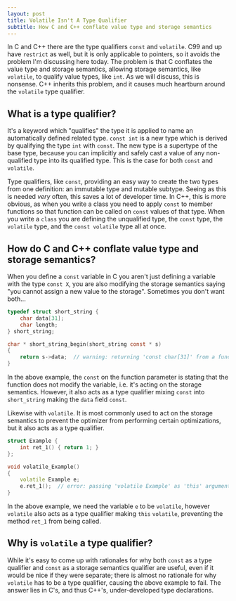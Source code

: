 ```yaml
---
layout: post
title: Volatile Isn't A Type Qualifier
subtitle: How C and C++ conflate value type and storage semantics
---
```


In C and C++ there are the type qualifiers `const` and `volatile`.
C99 and up have `restrict` as well,
but it is only applicable to pointers, so it avoids the problem I'm discussing here today.
The problem is that C conflates the value type and storage semantics,
allowing storage semantics, like `volatile`, to qualify value types, like `int`.
As we will discuss, this is nonsense.
C++ inherits this problem, and it causes much heartburn around the `volatile` type qualifier.

## What is a type qualifier?

It's a keyword which "qualifies" the type it is applied to name an automatically defined related type.
`const int` is a new type which is derived by qualifying the type `int` with `const`.
The new type is a supertype of the base type,
because you can implicitly and safely cast a value of any non-qualified type into its qualified type.
This is the case for both `const` and `volatile`.

Type qualifiers, like `const`, providing an easy way to create the two types from one definition:
an immutable type and mutable subtype.
Seeing as this is needed *very* often, this saves a lot of developer time.
In C++, this is more obvious, as when you write a class you need to apply `const` to member functions so that function can be called on `const` values of that type.
When you write a `class` you are defining the unqualified type, the `const` type, the `volatile` type, and the `const volatile` type all at once.

## How do C and C++ conflate value type and storage semantics?

When you define a `const` variable in C you aren't just defining a variable with the type `const X`,
you are also modifying the storage semantics saying "you cannot assign a new value to the storage".
Sometimes you don't want both...

```c
typedef struct short_string {
    char data[31];
    char length;
} short_string;

char * short_string_begin(short_string const * s)
{
    return s->data;  // warning: returning 'const char[31]' from a function with result type 'char *' discards qualifier
}
```

In the above example, the `const` on the function parameter is stating that the function does not modify the variable,
i.e. it's acting on the storage semantics.
However, it also acts as a type qualifier mixing `const` into `short_string` making the `data` field `const`.

Likewise with `volatile`.
It is most commonly used to act on the storage semantics to prevent the optimizer from performing certain optimizations,
but it also acts as a type qualifier.

```c++
struct Example {
    int ret_1() { return 1; }
};

void volatile_Example()
{
    volatile Example e;
    e.ret_1();  // error: passing 'volatile Example' as 'this' argument discards qualifier
}
```

In the above example, we need the variable `e` to be `volatile`,
however `volatile` also acts as a type qualifier making `this` `volatile`, preventing the method `ret_1` from being called.

## Why is `volatile` a type qualifier?

While it's easy to come up with rationales for why both `const` as a type qualifier and `const` as a storage semantics qualifier are useful,
even if it would be nice if they were separate;
there is almost no rationale for why `volatile` has to be a type qualifier, causing the above example to fail.
The answer lies in C's, and thus C++'s, under-developed type declarations.
